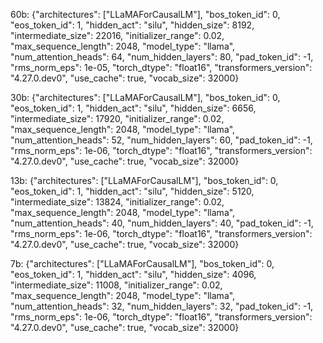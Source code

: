 60b:
{"architectures": ["LLaMAForCausalLM"],
"bos_token_id": 0,
"eos_token_id": 1,
"hidden_act": "silu",
"hidden_size": 8192,
"intermediate_size": 22016,
"initializer_range": 0.02,
"max_sequence_length": 2048,
"model_type": "llama",
"num_attention_heads": 64,
"num_hidden_layers": 80,
"pad_token_id": -1,
"rms_norm_eps": 1e-05,
"torch_dtype": "float16",
"transformers_version": "4.27.0.dev0",
"use_cache": true,
"vocab_size": 32000}

30b:
{"architectures": ["LLaMAForCausalLM"],
"bos_token_id": 0,
"eos_token_id": 1,
"hidden_act": "silu",
"hidden_size": 6656,
"intermediate_size": 17920,
"initializer_range": 0.02,
"max_sequence_length": 2048,
"model_type": "llama",
"num_attention_heads": 52,
"num_hidden_layers": 60,
"pad_token_id": -1,
"rms_norm_eps": 1e-06,
"torch_dtype": "float16",
"transformers_version": "4.27.0.dev0",
"use_cache": true,
"vocab_size": 32000}

13b:
{"architectures": ["LLaMAForCausalLM"],
"bos_token_id": 0,
"eos_token_id": 1,
"hidden_act": "silu",
"hidden_size": 5120,
"intermediate_size": 13824,
"initializer_range": 0.02,
"max_sequence_length": 2048,
"model_type": "llama",
"num_attention_heads": 40,
"num_hidden_layers": 40,
"pad_token_id": -1,
"rms_norm_eps": 1e-06,
"torch_dtype": "float16",
"transformers_version": "4.27.0.dev0",
"use_cache": true,
"vocab_size": 32000}

7b:
{"architectures": ["LLaMAForCausalLM"],
"bos_token_id": 0,
"eos_token_id": 1,
"hidden_act": "silu",
"hidden_size": 4096,
"intermediate_size": 11008,
"initializer_range": 0.02,
"max_sequence_length": 2048,
"model_type": "llama",
"num_attention_heads": 32,
"num_hidden_layers": 32,
"pad_token_id": -1,
"rms_norm_eps": 1e-06,
"torch_dtype": "float16",
"transformers_version": "4.27.0.dev0",
"use_cache": true,
"vocab_size": 32000}
